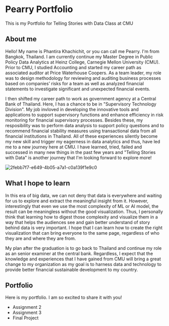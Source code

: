 # Pearry Portfolio
This is my Portfolio for Telling Stories with Data Class at CMU

## About me
Hello! My name is Phantira Khachichit, or you can call me Pearry. I'm from Bangkok, Thailand. I am currently continue my Master Degree in Public Policy Data Analytics at Heinz College, Carnegie Mellon University (CMU). Prior to CMU, I studied Accounting and started my career path as associated auditor at Price Waterhouse Coopers. As a team leader, my role was to design methodology for reviewing and auditing business processes based on companies’ risks for a team as well as analyzed financial statements to investigate significant and unexpected financial events. 

I then shifted my career path to work as government agency at a Central Bank of Thailand. Here, I has a chance to be in "Supervisory Technology Division". My job invloved in developing the innovative tools and applications to support supervisory functions and enhance efficiency in risk monitoring for financial supervisory processes. Besides these, my resposibility was to perform data analysis to support policy questions and to recommend financial stability measures using transactional data from all financial institutions in Thailand. All of these experiences silently become my new skill and trigger my eagerness in data analytics and thus, have led me to a new journey here at CMU. I have learned, tried, failed and successed in many new things in the past few years and "Telling Stories with Data" is another journey that I'm looking forward to explore more! 

![2febb7f7-e649-4b05-a7a1-c0a139f1e9c0](https://user-images.githubusercontent.com/67538479/213560625-77f08b5e-c312-4bac-8069-48aeaee58ebf.jpg)

## What I hope to learn
In this era of big data, we can not deny that data is everywhere and waiting for us to explore and extract the meaningful insight from it. However, interestingly that even we use the most complexity of ML or AI model, the result can be meaningless without the good visualization. Thus, I personally think that learning how to digest those complexity and visualize them in a way that helps the audiences see and gain better understand of story behind data is very important. I hope that I can learn how to create the right visualization that can bring everyone to the same page, regardless of who they are and where they are from.

My plan after the graduation is to go back to Thailand and continue my role as an senior examiner at the central bank. Regardless, I expect that the knowledge and experiences that I have gained from CMU will bring a great change to my organization as my goal is to harness data and technology to provide better financial sustainable development to my country.

## Portfolio
Here is my portfolio. I am so excited to share it with you!
* Assignment 2
* Assignment 3
* Final Project
